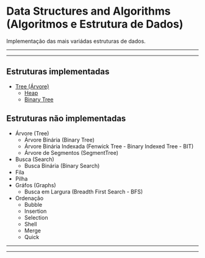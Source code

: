 # Data Structures and Algorithms (Algoritmos e Estrutura de Dados)

Implementação das mais variádas estruturas de dados.

-----
-----

## Estruturas implementadas

- [Tree (Árvore)](./tree/)
  - [Heap](./tree/README.md#Heap)
  - [Binary Tree](./tree/README.md#Binary)

## Estruturas não implementadas

- Árvore (Tree)
  - Árvore Binária (Binary Tree)
  - Árvore Binária Indexada (Fenwick Tree - Binary Indexed Tree - BIT)
  - Árvore de Segmentos (SegmentTree)
- Busca (Search)
  - Busca Binária (Binary Search)
- Fila
- Pilha
- Gráfos (Graphs)
  - Busca em Largura (Breadth First Search - BFS)
- Ordenação
  - Bubble
  - Insertion
  - Selection
  - Shell
  - Merge
  - Quick

-----
-----
